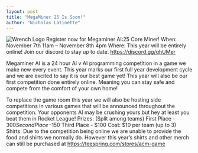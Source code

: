 ```yaml
---
layout: post
title: "MegaMiner 25 Is Soon!"
author: "Nicholas Latinette"
---
```

![Wrench Logo](/static/img/wrench.png)
Register now for Megaminer AI:25 Core Miner!
When: November 7th 11am – November 8th 4pm
Where: This year will be entirely online! Join our discord to stay up to date.  <a href="https://discord.gg/qhUMer" target="_blank">https://discord.gg/qhUMer</a>

Megaminer AI is a 24 hour AI v AI programming competition in a game we make new every event. This year marks our first full year development cycle and we are excited to say it is our best game yet! This year will also be our first competition done entirely online. Meaning you can stay safe and compete from the comfort of your own home!

To replace the game room this year we will also be hosting side competitions in various games that will be announced throughout the competition. Your opponents AI may be crushing yours but hey at least you beat them in Rocket League!
Prizes: (Split among teams)
First Place - $300
Second Place -$150
Third Place - $100
Cost: $10 per team (up to 3)
Shirts: Due to the competition being online we are unable to provide the food and shirts we normally do. However this year’s shirts and other merch can still be purchased at <a href="https://teespring.com/stores/acm-game" target="_blank">https://teespring.com/stores/acm-game</a>




